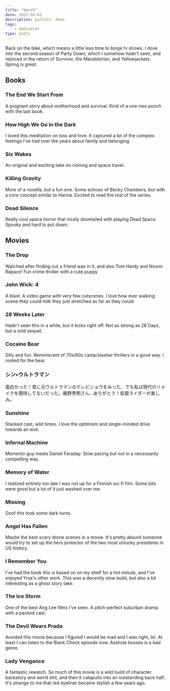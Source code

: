 ```yaml
---
title: "march"
date: 2023-04-01
description: partyin' down
tags: 
    - mediadiet
type: posts
---
```


Back on the bike, which means a little less time to binge tv shows. I dove into the second season of Party Down, which I somehow hadn't seen, and rejoiced in the return of Survivor, the Mandolorian, and Yellowjackets. Spring is great.

## Books ##

### The End We Start From ###

A poignant story about motherhood and survival. Kind of a one-two punch with the last book.

### How High We Go in the Dark ###

I loved this meditation on loss and love. It captured a lot of the complex feelings I’ve had over the years about family and belonging.

### Six Wakes ###

An original and exciting take on cloning and space travel.

### Killing Gravity ###

More of a novella, but a fun one. Some echoes of Becky Chambers, but with a core concept similar to Hanna. Excited to read the rest of the series.

### Dead Silence ###

Really cool space horror that nicely dovetailed with playing Dead Space. Spooky and hard to put down.

## Movies ##

### The Drop ###

Watched after finding out a friend was in it, and also Tom Hardy and Noomi Rapace! Fun crime thriller with a cute puppy.

### John Wick: 4 ###

A blast. A video game with very few cutscenes. I love how ever walking scene they could milk they just stretched as far as they could.

### 28 Weeks Later ###

Hadn't seen this in a while, but it kicks right off. Not as strong as 28 Days, but a sold sequel.

### Cocaine Bear ###

Silly and fun. Reminiscent of 70s/80s camp/slasher thrillers in a good way. I rooted for the bear.

### シン•ウルトラマン ###

面白かった！昔に元ウルトラマンのテレビショウをみった、でも私は現代のリメイクを期待してないだった。庵野秀明さん…ありがとう！仮面ライダーが楽しみ。

### Sunshine ###

Stacked cast, wild times. I love the optimism and single-minded drive towards an end.

### Infernal Machine ###

Memento guy meets Daniel Faraday. Slow pacing but not in a necessarily compelling way.

### Memory of Water ###

I realized entirely too late I was not up for a Finnish sci-fi film. Some bits were good but a lot of it just washed over me.

### Missing ###

Ooof this took some dark turns.

### Angel Has Fallen ###

Maybe the best scary drone scenes in a movie. It's pretty absurd someone would try to set up the hero protector of the two most unlucky presidents in US history.

### I Remember You ###

I've had the book this is based on on my shelf for a hot minute, and I've enjoyed Yrsa's other work. This was a decently slow build, but also a bit interesting as a ghost story take.

### The Ice Storm ###

One of the best Ang Lee films I've seen. A pitch-perfect suburban drama with a packed cast.

### The Devil Wears Prada ###

Avoided this movie because I figured I would be mad and I was right, lol. At least I can listen to the Blank Check episode now. Asshole bosses is a bad genre.

### Lady Vengance ###

A fantastic rewatch. So much of this movie is a wild build of character backstory and weird shit, and then it catapults into an outstanding back half. It's strange to me that red eyeliner became stylish a few years ago.
